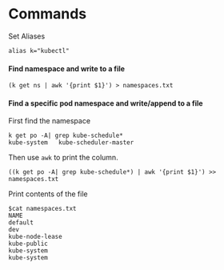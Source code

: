 # Commands

Set Aliases 

```
alias k="kubectl"
```

#### Find namespace and write to a file


```
(k get ns | awk '{print $1}') > namespaces.txt
```

#### Find a specific pod namespace and write/append to a file

First find the namespace

```
k get po -A| grep kube-schedule*
kube-system   kube-scheduler-master
```

Then use `awk` to print the column.

```
((k get po -A| grep kube-schedule*) | awk '{print $1}') >> namespaces.txt
```

Print contents of the file

```
$cat namespaces.txt
NAME
default
dev
kube-node-lease
kube-public
kube-system
kube-system
```

